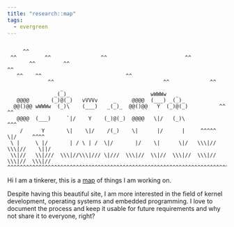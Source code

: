 ```yaml
---
title: "research::map"
tags:
  - evergreen
---
```


<!-- <img src="./banner.svg"> -->

```

     ^^
 ^^         ^^                ^^                         ^^
       ^^         ^^                                                          ^^
   ^^    ^^                           ^^
             ^^                                   ^^             ^^
                 _
               _(_)_                          wWWWw   _
   @@@@       (_)@(_)   vVVVv     _     @@@@  (___) _(_)_
  @@()@@ wWWWw  (_)\    (___)   _(_)_  @@()@@   Y  (_)@(_)          ^^     ^^
   @@@@  (___)     `|/    Y    (_)@(_)  @@@@   \|/   (_)\              ^^^
    /      Y       \|    \|/    /(_)    \|      |/      |     ^^^^^    \|/     ^^^^
 \ |     \ |/       | / \ | /  \|/       |/    \|      \|/   \\\|//  \\\|//    \||/
 \\|//   \\|///  \\\|//\\\|/// \|///  \\\|//  \\|//  \\\|//  \\\|//  \\\|//  \\\|//
^^^^^^^^^^^^^^^^^^^^^^^^^^^^^^^^^^^^^^^^^^^^^^^^^^^^^^^^^^^^^^^^^^^^^^^^^^^^^^^^^^^
```

Hi I am a tinkerer, this is a [map](nodes/map.md) of things I am working on.

Despite having this beautiful site, I am more interested in the field of kernel development, operating systems and embedded programming. I love to document the process and keep it usable for future requirements and why not share it to everyone, right?

